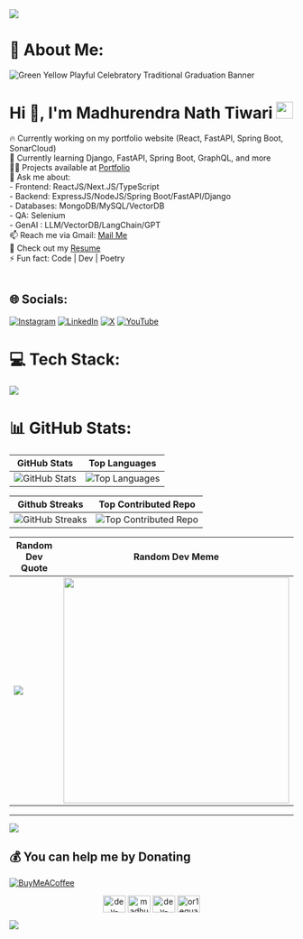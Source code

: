 <!--horizontal divider(gradiant)-->
<img src="https://user-images.githubusercontent.com/73097560/115834477-dbab4500-a447-11eb-908a-139a6edaec5c.gif">

# 💫 About Me: 
![Green Yellow Playful   Celebratory Traditional Graduation Banner](https://github.com/dev-madhurendra/dev-madhurendra/assets/68775519/77b02304-1a80-4b1c-8766-2944657f7cd9)

<h1 >Hi 👋, I'm Madhurendra Nath Tiwari <a href="https://dev-madhurendra.vercel.app/"><img src="https://cdn-icons-png.flaticon.com/512/9533/9533056.png" height="30" width="30" alt="portfolio" /></a> </h1>

🔥 Currently working on my portfolio website (React, FastAPI, Spring Boot, SonarCloud)<br>🌱 Currently learning Django, FastAPI, Spring Boot, GraphQL, and more<br>👨‍💻 Projects available at [Portfolio](https://dev-madhurendra.vercel.app/)<br>💬 Ask me about:<br>  - Frontend: ReactJS/Next.JS/TypeScript<br>  - Backend: ExpressJS/NodeJS/Spring Boot/FastAPI/Django<br>  - Databases: MongoDB/MySQL/VectorDB<br>  - QA: Selenium<br>  - GenAI : LLM/VectorDB/LangChain/GPT<br>📫 Reach me via Gmail: [Mail Me](mailto:dev.madhurendra@gmail.com)<br>📄 Check out my [Resume](https://drive.google.com/file/d/1g2nixuB5uN75RlNYVRAaAcbNL9Kuvqkh/view)<br>⚡ Fun fact: Code | Dev | Poetry<br><br>


## 🌐 Socials:
[![Instagram](https://img.shields.io/badge/Instagram-%23E4405F.svg?logo=Instagram&logoColor=white)](https://instagram.com/dev.madhurendra) [![LinkedIn](https://img.shields.io/badge/LinkedIn-%230077B5.svg?logo=linkedin&logoColor=white)](https://linkedin.com/in/dev-madhurendra) [![X](https://img.shields.io/badge/X-black.svg?logo=X&logoColor=white)](https://x.com/devMadhurendra) [![YouTube](https://img.shields.io/badge/YouTube-%23FF0000.svg?logo=YouTube&logoColor=white)](https://youtube.com/@dev-madhurendra) 

# 💻 Tech Stack:
<p>
  <a href="https://skillicons.dev">
    <img src="https://skillicons.dev/icons?i=c,cpp,java,python,javascript,typescript,golang,rust,html,css,bootstrap,react,next,materialui,django,fastapi,expressjs,nodejs,spring,graphql,jest,mongodb,mysql,sqlite,postman,vscode,idea,pycharm,sublime,vercel,heroku,netlify,docker&perline=20" />
  </a>
</p>

# 📊 GitHub Stats:
| GitHub Stats | Top Languages | 
|--------------|---------------|
| ![GitHub Stats](https://github-readme-stats.vercel.app/api?username=dev-madhurendra&theme=gruvbox&hide_border=false&include_all_commits=true&count_private=true) | ![Top Languages](https://github-readme-stats.vercel.app/api/top-langs/?username=dev-madhurendra&theme=gruvbox&hide_border=false&include_all_commits=true&count_private=true&layout=compact) | 

| Github Streaks | Top Contributed Repo |
|----------------------|----------------------|
| ![GitHub Streaks](https://github-readme-streak-stats.herokuapp.com/?user=dev-madhurendra&theme=gruvbox&hide_border=false) | ![Top Contributed Repo](https://github-contributor-stats.vercel.app/api?username=dev-madhurendra&limit=5&theme=gruvbox&combine_all_yearly_contributions=true) |
 

| Random Dev Quote | Random Dev Meme |
|------------------|-----------------|
| ![](https://quotes-github-readme.vercel.app/api?type=vertical&theme=gruvbox) | <img src='https://randommeme-five.vercel.app/' style="height: 400px;"/> |

---
[![](https://visitcount.itsvg.in/api?id=dev-madhurendra&icon=9&color=7)](https://visitcount.itsvg.in)

  ## 💰 You can help me by Donating
  [![BuyMeACoffee](https://img.shields.io/badge/Buy%20Me%20a%20Coffee-ffdd00?style=for-the-badge&logo=buy-me-a-coffee&logoColor=black)](https://buymeacoffee.com/dev.madhurendra) 

<p align="center">
<a href="https://linkedin.com/in/dev-madhurendra" target="blank"><img align="center" src="https://raw.githubusercontent.com/rahuldkjain/github-profile-readme-generator/master/src/images/icons/Social/linked-in-alt.svg" alt="dev-madhurendra" height="30" width="40" /></a>
<a href="https://www.hackerrank.com/madhurendra786" target="blank"><img align="center" src="https://raw.githubusercontent.com/rahuldkjain/github-profile-readme-generator/master/src/images/icons/Social/hackerrank.svg" alt="madhurendra786" height="30" width="40" /></a>
<a href="https://www.leetcode.com/dev-madhurendra" target="blank"><img align="center" src="https://raw.githubusercontent.com/rahuldkjain/github-profile-readme-generator/master/src/images/icons/Social/leet-code.svg" alt="dev-madhurendra" height="30" width="40" /></a>
<a href="https://auth.geeksforgeeks.org/user/or1equals1" target="blank"><img align="center" src="https://raw.githubusercontent.com/rahuldkjain/github-profile-readme-generator/master/src/images/icons/Social/geeks-for-geeks.svg" alt="or1equals1" height="30" width="40" /></a>
</p>


<!--horizontal divider(gradiant)-->
<img src="https://user-images.githubusercontent.com/73097560/115834477-dbab4500-a447-11eb-908a-139a6edaec5c.gif">
